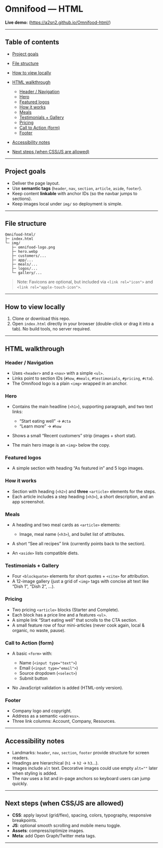 # Omnifood — HTML

**Live demo:** (https://a2sn2.github.io/Omnifood-html/)

---

## Table of contents

* [Project goals](#project-goals)
* [File structure](#file-structure)
* [How to view locally](#how-to-view-locally)
* [HTML walkthrough](#html-walkthrough)

  * [Header / Navigation](#header--navigation)
  * [Hero](#hero)
  * [Featured logos](#featured-logos)
  * [How it works](#how-it-works)
  * [Meals](#meals)
  * [Testimonials + Gallery](#testimonials--gallery)
  * [Pricing](#pricing)
  * [Call to Action (form)](#call-to-action-form)
  * [Footer](#footer)
* [Accessibility notes](#accessibility-notes)
* [Next steps (when CSS/JS are allowed)](#next-steps-when-cssjs-are-allowed)

---

## Project goals

* Deliver the page layout.
* Use **semantic tags** (`header`, `nav`, `section`, `article`, `aside`, `footer`).
* Keep content **linkable** with anchor IDs (so the navbar jumps to sections).
* Keep images local under `img/` so deployment is simple.

---

## File structure

```
Omnifood-html/
├─ index.html          
└─ img/                
   ├─ omnifood-logo.png
   ├─ hero.webp
   ├─ customers/...
   ├─ app/...
   ├─ meals/...
   ├─ logos/...
   └─ gallery/...
```

> Note: Favicons are optional, but included via `<link rel="icon">` and `<link rel="apple-touch-icon">`.

---

## How to view locally

1. Clone or download this repo.
2. Open `index.html` directly in your browser (double-click or drag it into a tab).
   No build tools, no server required.

---

## HTML walkthrough

### Header / Navigation

* Uses `<header>` and a `<nav>` with a simple `<ul>`.
* Links point to section IDs (`#how`, `#meals`, `#testimonials`, `#pricing`, `#cta`).
* The Omnifood logo is a plain `<img>` wrapped in an anchor.

### Hero

* Contains the main headline (`<h1>`), supporting paragraph, and two text links:

  * “Start eating well” → `#cta`
  * “Learn more” → `#how`
* Shows a small “Recent customers” strip (images + short stat).
* The main hero image is an `<img>` below the copy.

### Featured logos

* A simple section with heading “As featured in” and 5 logo images.

### How it works

* Section with heading (`<h2>`) and **three** `<article>` elements for the steps.
* Each article includes a step heading (`<h3>`), a short description, and an app screenshot.

### Meals

* A heading and two meal cards as `<article>` elements:

  * Image, meal name (`<h3>`), and bullet list of attributes.
* A short “See all recipes” link (currently points back to the section).
* An `<aside>` lists compatible diets.

### Testimonials + Gallery

* Four `<blockquote>` elements for short quotes + `<cite>` for attribution.
* A 12-image gallery (just a grid of `<img>` tags with concise alt text like “Dish 1”, “Dish 2”, …).

### Pricing

* Two pricing `<article>` blocks (Starter and Complete).
* Each block has a price line and a features `<ul>`.
* A simple link “Start eating well” that scrolls to the CTA section.
* A small feature row of four mini-articles (never cook again, local & organic, no waste, pause).

### Call to Action (form)

* A basic `<form>` with:

  * Name (`<input type="text">`)
  * Email (`<input type="email">`)
  * Source dropdown (`<select>`)
  * Submit button
* No JavaScript validation is added (HTML-only version).

### Footer

* Company logo and copyright.
* Address as a semantic `<address>`.
* Three link columns: Account, Company, Resources.

---

## Accessibility notes

* Landmarks: `header`, `nav`, `section`, `footer` provide structure for screen readers.
* Headings are hierarchical (`h1` → `h2` → `h3`…).
* Images include `alt` text. Decorative images could use empty `alt=""` later when styling is added.
* The nav uses a list and in-page anchors so keyboard users can jump quickly.

---

## Next steps (when CSS/JS are allowed)

* **CSS**: apply layout (grid/flex), spacing, colors, typography, responsive breakpoints.
* **JS**: optional smooth scrolling and mobile menu toggle.
* **Assets**: compress/optimize images.
* **Meta**: add Open Graph/Twitter meta tags.

---

